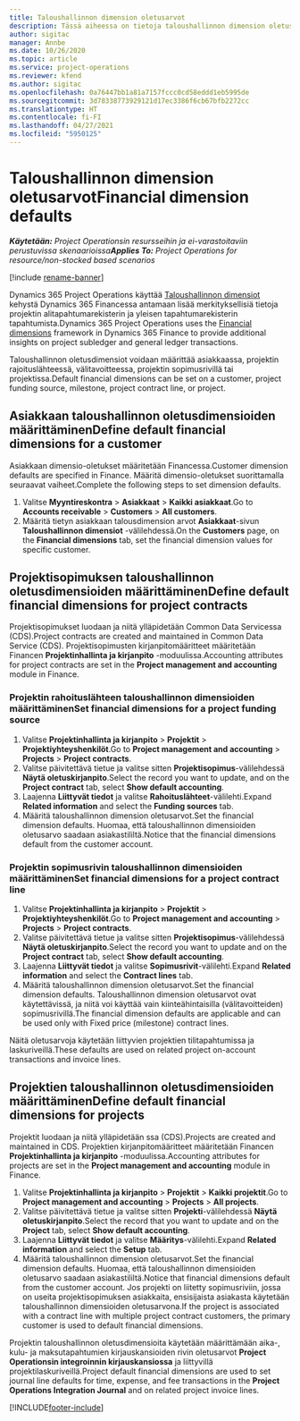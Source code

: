 ```yaml
---
title: Taloushallinnon dimension oletusarvot
description: Tässä aiheessa on tietoja taloushallinnon dimension oletusarvojen määrittämisestä.
author: sigitac
manager: Annbe
ms.date: 10/26/2020
ms.topic: article
ms.service: project-operations
ms.reviewer: kfend
ms.author: sigitac
ms.openlocfilehash: 0a76447bb1a81a7157fccc0cd58eddd1eb5995de
ms.sourcegitcommit: 3d78338773929121d17ec3386f6cb67bfb2272cc
ms.translationtype: HT
ms.contentlocale: fi-FI
ms.lasthandoff: 04/27/2021
ms.locfileid: "5950125"
---
```

# <a name="financial-dimension-defaults"></a><span data-ttu-id="2d7d4-103">Taloushallinnon dimension oletusarvot</span><span class="sxs-lookup"><span data-stu-id="2d7d4-103">Financial dimension defaults</span></span>

<span data-ttu-id="2d7d4-104">_**Käytetään:** Project Operationsin resursseihin ja ei-varastoitaviin perustuvissa skenaarioissa_</span><span class="sxs-lookup"><span data-stu-id="2d7d4-104">_**Applies To:** Project Operations for resource/non-stocked based scenarios_</span></span>

[!include [rename-banner](~/includes/cc-data-platform-banner.md)]

<span data-ttu-id="2d7d4-105">Dynamics 365 Project Operations käyttää [Taloushallinnon dimensiot](/dynamics365/finance/general-ledger/financial-dimensions) kehystä Dynamics 365 Financessa antamaan lisää merkityksellisiä tietoja projektin alitapahtumarekisterin ja yleisen tapahtumarekisterin tapahtumista.</span><span class="sxs-lookup"><span data-stu-id="2d7d4-105">Dynamics 365 Project Operations uses the [Financial dimensions](/dynamics365/finance/general-ledger/financial-dimensions) framework in Dynamics 365 Finance to provide additional insights on project subledger and general ledger transactions.</span></span>

<span data-ttu-id="2d7d4-106">Taloushallinnon oletusdimensiot voidaan määrittää asiakkaassa, projektin rajoituslähteessä, välitavoitteessa, projektin sopimusrivillä tai projektissa.</span><span class="sxs-lookup"><span data-stu-id="2d7d4-106">Default financial dimensions can be set on a customer, project funding source, milestone, project contract line, or project.</span></span>

## <a name="define-default-financial-dimensions-for-a-customer"></a><span data-ttu-id="2d7d4-107">Asiakkaan taloushallinnon oletusdimensioiden määrittäminen</span><span class="sxs-lookup"><span data-stu-id="2d7d4-107">Define default financial dimensions for a customer</span></span>

<span data-ttu-id="2d7d4-108">Asiakkaan dimensio-oletukset määritetään Financessa.</span><span class="sxs-lookup"><span data-stu-id="2d7d4-108">Customer dimension defaults are specified in Finance.</span></span> <span data-ttu-id="2d7d4-109">Määritä dimensio-oletukset suorittamalla seuraavat vaiheet.</span><span class="sxs-lookup"><span data-stu-id="2d7d4-109">Complete the following steps to set dimension defaults.</span></span>

1. <span data-ttu-id="2d7d4-110">Valitse **Myyntireskontra** > **Asiakkaat** > **Kaikki asiakkaat**.</span><span class="sxs-lookup"><span data-stu-id="2d7d4-110">Go to **Accounts receivable** > **Customers** > **All customers**.</span></span>
2. <span data-ttu-id="2d7d4-111">Määritä tietyn asiakkaan talousdimension arvot **Asiakkaat**-sivun **Taloushallinnon dimensiot** -välilehdessä.</span><span class="sxs-lookup"><span data-stu-id="2d7d4-111">On the **Customers** page, on the **Financial dimensions** tab, set the financial dimension values for specific customer.</span></span>

## <a name="define-default-financial-dimensions-for-project-contracts"></a><span data-ttu-id="2d7d4-112">Projektisopimuksen taloushallinnon oletusdimensioiden määrittäminen</span><span class="sxs-lookup"><span data-stu-id="2d7d4-112">Define default financial dimensions for project contracts</span></span>

<span data-ttu-id="2d7d4-113">Projektisopimukset luodaan ja niitä ylläpidetään Common Data Servicessa (CDS).</span><span class="sxs-lookup"><span data-stu-id="2d7d4-113">Project contracts are created and maintained in Common Data Service (CDS).</span></span> <span data-ttu-id="2d7d4-114">Projektisopimusten kirjanpitomääritteet määritetään Financen **Projektinhallinta ja kirjanpito** -moduulissa.</span><span class="sxs-lookup"><span data-stu-id="2d7d4-114">Accounting attributes for project contracts are set in the **Project management and accounting** module in Finance.</span></span>

### <a name="set-financial-dimensions-for-a-project-funding-source"></a><span data-ttu-id="2d7d4-115">Projektin rahoituslähteen taloushallinnon dimensioiden määrittäminen</span><span class="sxs-lookup"><span data-stu-id="2d7d4-115">Set financial dimensions for a project funding source</span></span>

1. <span data-ttu-id="2d7d4-116">Valitse **Projektinhallinta ja kirjanpito** > **Projektit** > **Projektiyhteyshenkilöt**.</span><span class="sxs-lookup"><span data-stu-id="2d7d4-116">Go to **Project management and accounting** > **Projects** > **Project contracts**.</span></span>
2. <span data-ttu-id="2d7d4-117">Valitse päivitettävä tietue ja valitse sitten **Projektisopimus**-välilehdessä **Näytä oletuskirjanpito**.</span><span class="sxs-lookup"><span data-stu-id="2d7d4-117">Select the record you want to update, and on the **Project contract** tab, select **Show default accounting**.</span></span>
3. <span data-ttu-id="2d7d4-118">Laajenna **Liittyvät tiedot** ja valitse **Rahoituslähteet**-välilehti.</span><span class="sxs-lookup"><span data-stu-id="2d7d4-118">Expand **Related information** and select the **Funding sources** tab.</span></span>
4. <span data-ttu-id="2d7d4-119">Määritä taloushallinnon dimension oletusarvot.</span><span class="sxs-lookup"><span data-stu-id="2d7d4-119">Set the financial dimension defaults.</span></span> <span data-ttu-id="2d7d4-120">Huomaa, että taloushallinnon dimensioiden oletusarvo saadaan asiakastililtä.</span><span class="sxs-lookup"><span data-stu-id="2d7d4-120">Notice that the financial dimensions default from the customer account.</span></span>

### <a name="set-financial-dimensions-for-a-project-contract-line"></a><span data-ttu-id="2d7d4-121">Projektin sopimusrivin taloushallinnon dimensioiden määrittäminen</span><span class="sxs-lookup"><span data-stu-id="2d7d4-121">Set financial dimensions for a project contract line</span></span>

1. <span data-ttu-id="2d7d4-122">Valitse **Projektinhallinta ja kirjanpito** > **Projektit** > **Projektiyhteyshenkilöt**.</span><span class="sxs-lookup"><span data-stu-id="2d7d4-122">Go to **Project management and accounting** > **Projects** > **Project contracts**.</span></span>
2. <span data-ttu-id="2d7d4-123">Valitse päivitettävä tietue ja valitse sitten **Projektisopimus**-välilehdessä **Näytä oletuskirjanpito**.</span><span class="sxs-lookup"><span data-stu-id="2d7d4-123">Select the record you want to update and on the **Project contract** tab, select **Show default accounting**.</span></span>
3. <span data-ttu-id="2d7d4-124">Laajenna **Liittyvät tiedot** ja valitse **Sopimusrivit**-välilehti.</span><span class="sxs-lookup"><span data-stu-id="2d7d4-124">Expand **Related information** and select the **Contract lines** tab.</span></span>
4. <span data-ttu-id="2d7d4-125">Määritä taloushallinnon dimension oletusarvot.</span><span class="sxs-lookup"><span data-stu-id="2d7d4-125">Set the financial dimension defaults.</span></span> <span data-ttu-id="2d7d4-126">Taloushallinnon dimension oletusarvot ovat käytettävissä, ja niitä voi käyttää vain kiinteähintaisilla (välitavoitteiden) sopimusrivillä.</span><span class="sxs-lookup"><span data-stu-id="2d7d4-126">The financial dimension defaults are applicable and can be used only with Fixed price (milestone) contract lines.</span></span>

<span data-ttu-id="2d7d4-127">Näitä oletusarvoja käytetään liittyvien projektien tilitapahtumissa ja laskuriveillä.</span><span class="sxs-lookup"><span data-stu-id="2d7d4-127">These defaults are used on related project on-account transactions and invoice lines.</span></span>

## <a name="define-default-financial-dimensions-for-projects"></a><span data-ttu-id="2d7d4-128">Projektien taloushallinnon oletusdimensioiden määrittäminen</span><span class="sxs-lookup"><span data-stu-id="2d7d4-128">Define default financial dimensions for projects</span></span>

<span data-ttu-id="2d7d4-129">Projektit luodaan ja niitä ylläpidetään ssa (CDS).</span><span class="sxs-lookup"><span data-stu-id="2d7d4-129">Projects are created and maintained in CDS.</span></span> <span data-ttu-id="2d7d4-130">Projektien kirjanpitomääritteet määritetään Financen **Projektinhallinta ja kirjanpito** -moduulissa.</span><span class="sxs-lookup"><span data-stu-id="2d7d4-130">Accounting attributes for projects are set in the **Project management and accounting** module in Finance.</span></span>

1. <span data-ttu-id="2d7d4-131">Valitse **Projektinhallinta ja kirjanpito** > **Projektit** > **Kaikki projektit**.</span><span class="sxs-lookup"><span data-stu-id="2d7d4-131">Go to **Project management and accounting** > **Projects** > **All projects**.</span></span>
2. <span data-ttu-id="2d7d4-132">Valitse päivitettävä tietue ja valitse sitten **Projekti**-välilehdessä **Näytä oletuskirjanpito**.</span><span class="sxs-lookup"><span data-stu-id="2d7d4-132">Select the record that you want to update and on the **Project** tab, select **Show default accounting**.</span></span>
3. <span data-ttu-id="2d7d4-133">Laajenna **Liittyvät tiedot** ja valitse **Määritys**-välilehti.</span><span class="sxs-lookup"><span data-stu-id="2d7d4-133">Expand **Related information** and select the **Setup** tab.</span></span>
4. <span data-ttu-id="2d7d4-134">Määritä taloushallinnon dimension oletusarvot.</span><span class="sxs-lookup"><span data-stu-id="2d7d4-134">Set the financial dimension defaults.</span></span> <span data-ttu-id="2d7d4-135">Huomaa, että taloushallinnon dimensioiden oletusarvo saadaan asiakastililtä.</span><span class="sxs-lookup"><span data-stu-id="2d7d4-135">Notice that financial dimensions default from the customer account.</span></span> <span data-ttu-id="2d7d4-136">Jos projekti on liitetty sopimusriviin, jossa on useita projektisopimuksen asiakkaita, ensisijaista asiakasta käytetään taloushallinnon dimensioiden oletusarvona.</span><span class="sxs-lookup"><span data-stu-id="2d7d4-136">If the project is associated with a contract line with multiple project contract customers, the primary customer is used to default financial dimensions.</span></span>

<span data-ttu-id="2d7d4-137">Projektin taloushallinnon oletusdimensioita käytetään määrittämään aika-, kulu- ja maksutapahtumien kirjauskansioiden rivin oletusarvot **Project Operationsin integroinnin kirjauskansiossa** ja liittyvillä projektilaskuriveillä.</span><span class="sxs-lookup"><span data-stu-id="2d7d4-137">Project default financial dimensions are used to set journal line defaults for time, expense, and fee transactions in the **Project Operations Integration Journal** and on related project invoice lines.</span></span>


[!INCLUDE[footer-include](../includes/footer-banner.md)]